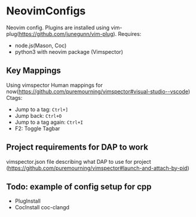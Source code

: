 # NeovimConfigs
Neovim config. Plugins are installed using vim-plug(https://github.com/junegunn/vim-plug).
Requires:
- node.js(Mason, Coc)
- python3 with neovim package (Vimspector)

## Key Mappings
Using vimspector Human mappings for now(https://github.com/puremourning/vimspector#visual-studio--vscode)
Ctags:
- Jump to a tag: `Ctrl+]`
- Jump back: `Ctrl+O`
- Jump to a tag again: `Ctrl+I`
- F2: Toggle Tagbar

## Project requirements for DAP to work
vimspector.json file describing what DAP to use for project (https://github.com/puremourning/vimspector#launch-and-attach-by-pid)

## Todo: example of config setup for cpp
- PlugInstall
- CocInstall coc-clangd
